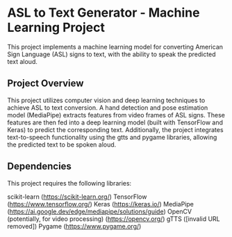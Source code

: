 # ASL to Text Generator - Machine Learning Project
This project implements a machine learning model for converting American Sign Language (ASL) signs to text, with the ability to speak the predicted text aloud.

## Project Overview
This project utilizes computer vision and deep learning techniques to achieve ASL to text conversion. A hand detection and pose estimation model (MediaPipe) extracts features from video frames of ASL signs. These features are then fed into a deep learning model (built with TensorFlow and Keras) to predict the corresponding text. Additionally, the project integrates text-to-speech functionality using the gtts and pygame libraries, allowing the predicted text to be spoken aloud.

## Dependencies
This project requires the following libraries:

scikit-learn (https://scikit-learn.org/)
TensorFlow (https://www.tensorflow.org/)
Keras (https://keras.io/)
MediaPipe (https://ai.google.dev/edge/mediapipe/solutions/guide)
OpenCV (potentially, for video processing) (https://opencv.org/)
gTTS ([invalid URL removed])
Pygame (https://www.pygame.org/)